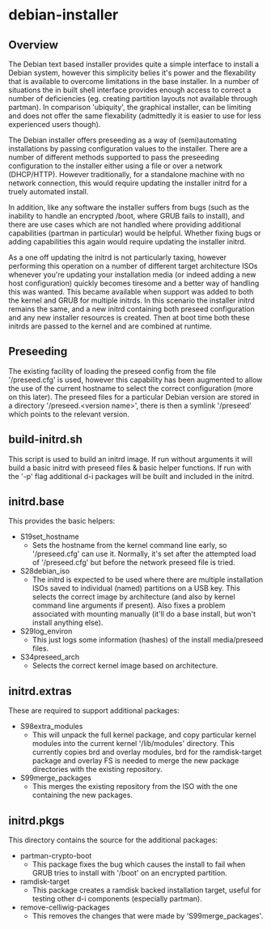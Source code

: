 # debian-installer

## Overview
The Debian text based installer provides quite a simple interface to install a Debian system, however this simplicity belies it's power and the flexability that is available to overcome limitations in the base installer. In a number of situations the in built shell interface provides enough access to correct a number of deficiencies (eg. creating partition layouts not available through partman). In comparison 'ubiquity', the graphical installer, can be limiting and does not offer the same flexability (admittedly it is easier to use for less experienced users though).

The Debian installer offers preseeding as a way of (semi)automating installations by passing configuration values to the installer. There are a number of different methods supported to pass the preseeding configuration to the installer either using a file or over a network (DHCP/HTTP). However traditionally, for a standalone machine with no network connection, this would require updating the installer initrd for a truely automated install.

In addition, like any software the installer suffers from bugs (such as the inability to handle an encrypted /boot, where GRUB fails to install), and there are use cases which are not handled where providing additional capabilities (partman in particular) would be helpful. Whether fixing bugs or adding capabilities this again would require updating the installer initrd.

As a one off updating the initrd is not particularly taxing, however performing this operation on a number of different target architecture ISOs whenever you're updating your installation media (or indeed adding a new host configuration) quickly becomes tiresome and a better way of handling this was wanted. This became available when support was added to both the kernel and GRUB for multiple initrds. In this scenario the installer initrd remains the same, and a new initrd containing both preseed configuration and any new installer resources is created. Then at boot time both these initrds are passed to the kernel and are combined at runtime. 

## Preseeding
The existing facility of loading the preseed config from the file '/preseed.cfg' is used, however this capability has been augmented to allow the use of the current hostname to select the correct configuration (more on this later). The preseed files for a particular Debian version are stored in a directory '/preseed.\<version name\>', there is then a symlink '/preseed' which points to the relevant version. 

## build-initrd.sh
This script is used to build an initrd image. If run without arguments it will build a basic initrd with preseed files & basic helper functions. If run with the '-p' flag additional d-i packages will be built and included in the initrd.

## initrd.base
This provides the basic helpers:
* S19set_hostname
  - Sets the hostname from the kernel command line early, so '/preseed.cfg' can use it. Normally, it's set after the attempted load of '/preseed.cfg' but before the network preseed file is tried.
* S28debian_iso
  - The initrd is expected to be used where there are multiple installation ISOs saved to individual (named) partitions on a USB key. This selects the correct image by architecture (and also by kernel command line arguments if present). Also fixes a problem associated with mounting manually (it'll do a base install, but won't install anything else).
* S29log_environ
  - This just logs some information (hashes) of the install media/preseed files.
* S34preseed_arch
  - Selects the correct kernel image based on architecture.

## initrd.extras
These are required to support additional packages:
* S98extra_modules
  - This will unpack the full kernel package, and copy particular kernel modules into the current kernel '/lib/modules' directory. This currently copies brd and overlay modules, brd for the ramdisk-target package and overlay FS is needed to merge the new package directories with the existing repository.
* S99merge_packages
  - This merges the existing repository from the ISO with the one containing the new packages.

## initrd.pkgs
This directory contains the source for the additional packages:
* partman-crypto-boot
  - This package fixes the bug which causes the install to fail when GRUB tries to install with '/boot' on an encrypted partition.
* ramdisk-target
  - This package creates a ramdisk backed installation target, useful for testing other d-i components (especially partman).
* remove-celliwig-packages
  - This removes the changes that were made by 'S99merge_packages'.
